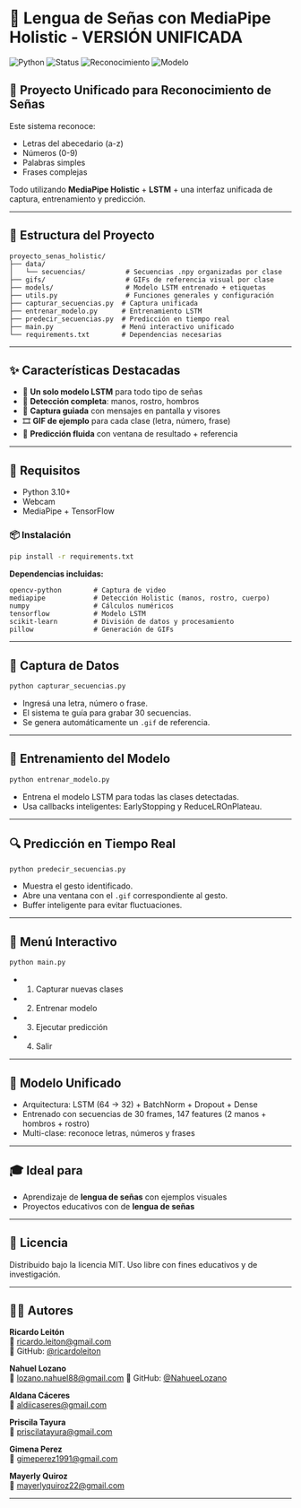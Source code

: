 # 🤟 Lengua de Señas con MediaPipe Holistic - VERSIÓN UNIFICADA

![Python](https://img.shields.io/badge/Python-3.10+-blue.svg)
![Status](https://img.shields.io/badge/Status-Activo-brightgreen.svg)
![Reconocimiento](https://img.shields.io/badge/Holistic-Hands%2C%20Face%2C%20Pose-orange.svg)
![Modelo](https://img.shields.io/badge/Modelo-Unificado--LSTM-red.svg)

## 🚀 Proyecto Unificado para Reconocimiento de Señas

Este sistema reconoce:
- Letras del abecedario (a-z)
- Números (0-9)
- Palabras simples
- Frases complejas

Todo utilizando **MediaPipe Holistic** + **LSTM** + una interfaz unificada de captura, entrenamiento y predicción.

---

## 📁 Estructura del Proyecto

```
proyecto_senas_holistic/
├── data/
│   └── secuencias/          # Secuencias .npy organizadas por clase
├── gifs/                    # GIFs de referencia visual por clase
├── models/                  # Modelo LSTM entrenado + etiquetas
├── utils.py                 # Funciones generales y configuración
├── capturar_secuencias.py  # Captura unificada
├── entrenar_modelo.py      # Entrenamiento LSTM
├── predecir_secuencias.py  # Predicción en tiempo real
├── main.py                 # Menú interactivo unificado
└── requirements.txt        # Dependencias necesarias
```

---

## ✨ Características Destacadas

- 🧠 **Un solo modelo LSTM** para todo tipo de señas
- 👐 **Detección completa**: manos, rostro, hombros
- 🎥 **Captura guiada** con mensajes en pantalla y visores
- 🎞️ **GIF de ejemplo** para cada clase (letra, número, frase)
- 🎯 **Predicción fluida** con ventana de resultado + referencia

---

## 🔧 Requisitos

- Python 3.10+
- Webcam
- MediaPipe + TensorFlow

### 📦 Instalación

```bash
pip install -r requirements.txt
```

**Dependencias incluidas:**

```
opencv-python        # Captura de video
mediapipe            # Detección Holistic (manos, rostro, cuerpo)
numpy                # Cálculos numéricos
tensorflow           # Modelo LSTM
scikit-learn         # División de datos y procesamiento
pillow               # Generación de GIFs
```

---

## 📸 Captura de Datos

```bash
python capturar_secuencias.py
```

- Ingresá una letra, número o frase.
- El sistema te guía para grabar 30 secuencias.
- Se genera automáticamente un `.gif` de referencia.

---

## 🧠 Entrenamiento del Modelo

```bash
python entrenar_modelo.py
```

- Entrena el modelo LSTM para todas las clases detectadas.
- Usa callbacks inteligentes: EarlyStopping y ReduceLROnPlateau.

---

## 🔍 Predicción en Tiempo Real

```bash
python predecir_secuencias.py
```

- Muestra el gesto identificado.
- Abre una ventana con el `.gif` correspondiente al gesto.
- Buffer inteligente para evitar fluctuaciones.

---

## 🧪 Menú Interactivo

```bash
python main.py
```

- 1. Capturar nuevas clases
- 2. Entrenar modelo
- 3. Ejecutar predicción
- 4. Salir

---

## 🧠 Modelo Unificado

- Arquitectura: LSTM (64 → 32) + BatchNorm + Dropout + Dense
- Entrenado con secuencias de 30 frames, 147 features (2 manos + hombros + rostro)
- Multi-clase: reconoce letras, números y frases

---

## 🎓 Ideal para

- Aprendizaje de **lengua de señas** con ejemplos visuales
- Proyectos educativos con de **lengua de señas**

---

## 📄 Licencia

Distribuido bajo la licencia MIT. Uso libre con fines educativos y de investigación.

---

## 👨‍💻 Autores

**Ricardo Leitón**  
📧 ricardo.leiton@gmail.com  
🐙 GitHub: [@ricardoleiton](https://github.com/ricardoleiton)

**Nahuel Lozano**  
📧 lozano.nahuel88@gmail.com 
🐙 GitHub: [@NahueeLozano](https://github.com/NahueeLozano)

**Aldana Cáceres**  
📧 aldiicaseres@gmail.com  

**Priscila Tayura**  
📧 priscilatayura@gmail.com

**Gimena Perez**  
📧 gimeperez1991@gmail.com  

**Mayerly Quiroz**  
📧 mayerlyquiroz22@gmail.com  



---